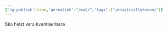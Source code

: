 ```yaml
---
{"dg-publish":true,"permalink":"/mal/","tags":["industriellekonomi"]}
---
```


Ska helst vara kvantiserbara
